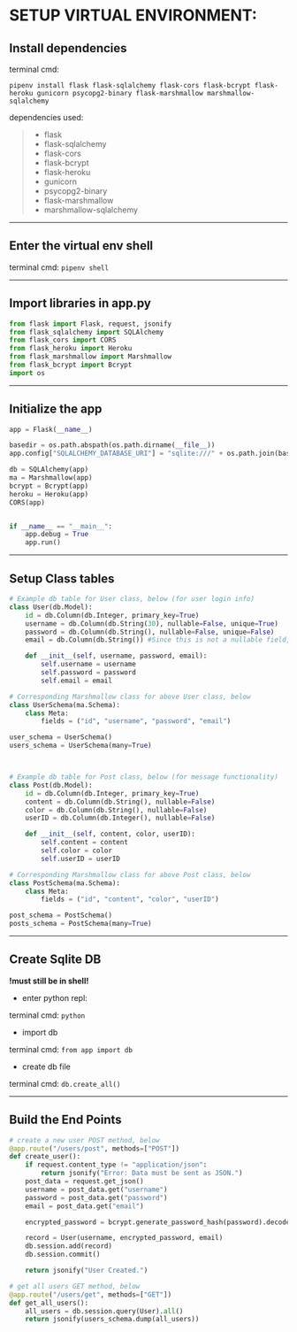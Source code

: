 # SETUP VIRTUAL ENVIRONMENT:

## Install dependencies

terminal cmd:

`pipenv install flask flask-sqlalchemy flask-cors flask-bcrypt flask-heroku gunicorn psycopg2-binary flask-marshmallow marshmallow-sqlalchemy`

dependencies used:

> - flask
> - flask-sqlalchemy
> - flask-cors
> - flask-bcrypt
> - flask-heroku
> - gunicorn
> - psycopg2-binary
> - flask-marshmallow
> - marshmallow-sqlalchemy

---

## Enter the virtual env shell

terminal cmd:
`pipenv shell`

---

## Import libraries in app.py

```python
from flask import Flask, request, jsonify
from flask_sqlalchemy import SQLAlchemy
from flask_cors import CORS
from flask_heroku import Heroku
from flask_marshmallow import Marshmallow
from flask_bcrypt import Bcrypt
import os
```

---

## Initialize the app

```python
app = Flask(__name__)

basedir = os.path.abspath(os.path.dirname(__file__))
app.config["SQLALCHEMY_DATABASE_URI"] = "sqlite:///" + os.path.join(basedir, "app.sqlite")

db = SQLAlchemy(app)
ma = Marshmallow(app)
bcrypt = Bcrypt(app)
heroku = Heroku(app)
CORS(app)


if __name__ == "__main__":
    app.debug = True
    app.run()
```

---

## Setup Class tables

```python
# Example db table for User class, below (for user login info)
class User(db.Model):
    id = db.Column(db.Integer, primary_key=True)
    username = db.Column(db.String(30), nullable=False, unique=True)
    password = db.Column(db.String(), nullable=False, unique=False)
    email = db.Column(db.String()) #Since this is not a nullable field, the user does NOT have to provide an email (it is optional)

    def __init__(self, username, password, email):
        self.username = username
        self.password = password
        self.email = email

# Corresponding Marshmallow class for above User class, below
class UserSchema(ma.Schema):
    class Meta:
        fields = ("id", "username", "password", "email")

user_schema = UserSchema()
users_schema = UserSchema(many=True)



# Example db table for Post class, below (for message functionality)
class Post(db.Model):
    id = db.Column(db.Integer, primary_key=True)
    content = db.Column(db.String(), nullable=False)
    color = db.Column(db.String(), nullable=False)
    userID = db.Column(db.Integer(), nullable=False)

    def __init__(self, content, color, userID):
        self.content = content
        self.color = color
        self.userID = userID

# Corresponding Marshmallow class for above Post class, below
class PostSchema(ma.Schema):
    class Meta:
        fields = ("id", "content", "color", "userID")

post_schema = PostSchema()
posts_schema = PostSchema(many=True)
```

---

## Create Sqlite DB

**!must still be in shell!**

- enter python repl:

terminal cmd: `python`

- import db

terminal cmd: `from app import db`

- create db file

terminal cmd: `db.create_all()`

---

## Build the End Points

```python
# create a new user POST method, below
@app.route("/users/post", methods=["POST"])
def create_user():
    if request.content_type != "application/json":
        return jsonify("Error: Data must be sent as JSON.")
    post_data = request.get_json()
    username = post_data.get("username")
    password = post_data.get("password")
    email = post_data.get("email")

    encrypted_password = bcrypt.generate_password_hash(password).decode("utf8")

    record = User(username, encrypted_password, email)
    db.session.add(record)
    db.session.commit()

    return jsonify("User Created.")

# get all users GET method, below
@app.route("/users/get", methods=["GET"])
def get_all_users():
    all_users = db.session.query(User).all()
    return jsonify(users_schema.dump(all_users))
```
